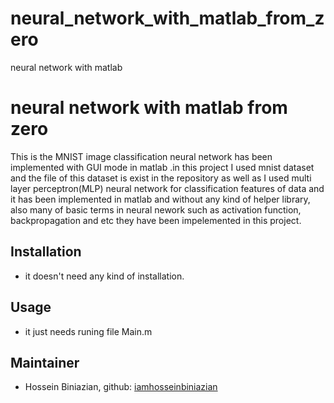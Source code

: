 # neural_network_with_matlab_from_zero




neural network with matlab
# neural network with matlab from zero


This is the MNIST image classification neural network has been implemented with GUI mode in matlab .in this project I used mnist dataset and the file of this dataset is exist in the repository as well as I used multi layer perceptron(MLP) neural network for classification features of data and it has been implemented in matlab and without any kind of helper library, also many of basic terms in neural nework such as activation function, backpropagation and etc they have been impelemented in this project.


## Installation
- it doesn't need any kind of installation.

## Usage
- it just needs runing file Main.m

## Maintainer
* Hossein Biniazian, github: [iamhosseinbiniazian](https://github.com/iamhosseinbiniazian)
